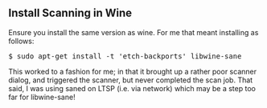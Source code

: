 ## Install Scanning in Wine

Ensure you install the same version as wine.  For me that meant installing as follows:

<pre>
$ sudo apt-get install -t 'etch-backports' libwine-sane
</pre>

This worked to a fashion for me; in that it brought up a rather poor scanner dialog, and triggered the scanner, but never completed the scan job.  That said, I was using saned on LTSP (i.e. via network) which may be a step too far for libwine-sane!

